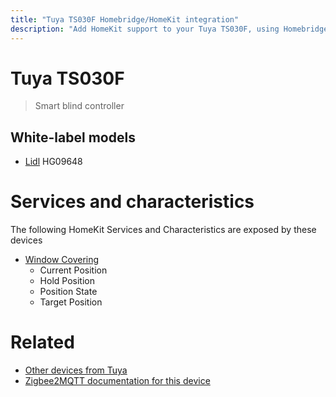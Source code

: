 ```yaml
---
title: "Tuya TS030F Homebridge/HomeKit integration"
description: "Add HomeKit support to your Tuya TS030F, using Homebridge, Zigbee2MQTT and homebridge-z2m."
---
```

<!---
This file has been GENERATED using src/docgen/docgen.ts
DO NOT EDIT THIS FILE MANUALLY!
-->
# Tuya TS030F
> Smart blind controller


## White-label models
* [Lidl](../index.md#lidl) HG09648

# Services and characteristics
The following HomeKit Services and Characteristics are exposed by
these devices

* [Window Covering](../../cover.md)
  * Current Position
  * Hold Position
  * Position State
  * Target Position


# Related
* [Other devices from Tuya](../index.md#tuya)
* [Zigbee2MQTT documentation for this device](https://www.zigbee2mqtt.io/devices/TS030F.html)